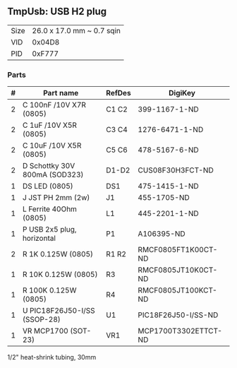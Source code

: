 ## TmpUsb: USB H2 plug

|      |                           |
|------|---------------------------|
| Size | 26.0 x 17.0 mm ~ 0.7 sqin |
| VID  | 0x04D8                    |
| PID  | 0xF777                    |


### Parts

|  # | Part name                        | RefDes  | DigiKey                    |
|---:|----------------------------------|---------|----------------------------|
|  2 | C 100nF /10V X7R (0805)          | C1 C2   | 399-1167-1-ND              |
|  2 | C 1uF /10V X5R (0805)            | C3 C4   | 1276-6471-1-ND             |
|  2 | C 10uF /10V X5R (0805)           | C5 C6   | 478-5167-6-ND              |
|  2 | D Schottky 30V 800mA (SOD323)    | D1-D2   | CUS08F30H3FCT-ND           |
|  1 | DS LED (0805)                    | DS1     | 475-1415-1-ND              |
|  1 | J JST PH 2mm (2w)                | J1      | 455-1705-ND                |
|  1 | L Ferrite 40Ohm (0805)           | L1      | 445-2201-1-ND              |
|  1 | P USB 2x5 plug, horizontal       | P1      | A106395-ND                 |
|  2 | R 1K 0.125W (0805)               | R1 R2   | RMCF0805FT1K00CT-ND        |
|  1 | R 10K 0.125W (0805)              | R3      | RMCF0805JT10K0CT-ND        |
|  1 | R 100K 0.125W (0805)             | R4      | RMCF0805JT100KCT-ND        |
|  1 | U PIC18F26J50-I/SS (SSOP-28)     | U1      | PIC18F26J50-I/SS-ND        |
|  1 | VR MCP1700 (SOT-23)              | VR1     | MCP1700T3302ETTCT-ND       |

1/2" heat-shrink tubing, 30mm
